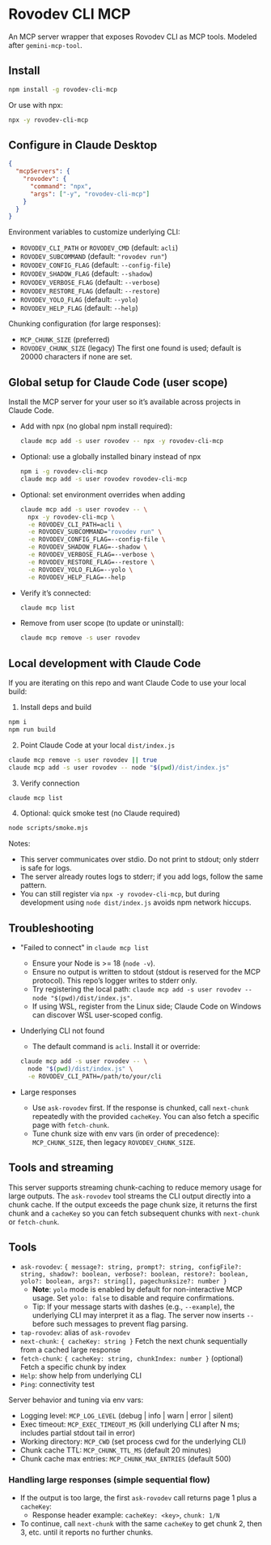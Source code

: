 # Rovodev CLI MCP

An MCP server wrapper that exposes Rovodev CLI as MCP tools. Modeled after `gemini-mcp-tool`.

## Install

```bash
npm install -g rovodev-cli-mcp
```

Or use with npx:

```bash
npx -y rovodev-cli-mcp
```

## Configure in Claude Desktop

```json
{
  "mcpServers": {
    "rovodev": {
      "command": "npx",
      "args": ["-y", "rovodev-cli-mcp"]
    }
  }
}
```

Environment variables to customize underlying CLI:
- `ROVODEV_CLI_PATH` or `ROVODEV_CMD` (default: `acli`)
- `ROVODEV_SUBCOMMAND` (default: `"rovodev run"`)
- `ROVODEV_CONFIG_FLAG` (default: `--config-file`)
- `ROVODEV_SHADOW_FLAG` (default: `--shadow`)
- `ROVODEV_VERBOSE_FLAG` (default: `--verbose`)
- `ROVODEV_RESTORE_FLAG` (default: `--restore`)
- `ROVODEV_YOLO_FLAG` (default: `--yolo`)
- `ROVODEV_HELP_FLAG` (default: `--help`)

Chunking configuration (for large responses):
- `MCP_CHUNK_SIZE` (preferred)
- `ROVODEV_CHUNK_SIZE` (legacy)
The first one found is used; default is 20000 characters if none are set.

## Global setup for Claude Code (user scope)

Install the MCP server for your user so it’s available across projects in Claude Code.

- Add with npx (no global npm install required):
  ```bash
  claude mcp add -s user rovodev -- npx -y rovodev-cli-mcp
  ```

- Optional: use a globally installed binary instead of npx
  ```bash
  npm i -g rovodev-cli-mcp
  claude mcp add -s user rovodev rovodev-cli-mcp
  ```

- Optional: set environment overrides when adding
  ```bash
  claude mcp add -s user rovodev -- \
    npx -y rovodev-cli-mcp \
    -e ROVODEV_CLI_PATH=acli \
    -e ROVODEV_SUBCOMMAND="rovodev run" \
    -e ROVODEV_CONFIG_FLAG=--config-file \
    -e ROVODEV_SHADOW_FLAG=--shadow \
    -e ROVODEV_VERBOSE_FLAG=--verbose \
    -e ROVODEV_RESTORE_FLAG=--restore \
    -e ROVODEV_YOLO_FLAG=--yolo \
    -e ROVODEV_HELP_FLAG=--help
  ```

- Verify it’s connected:
  ```bash
  claude mcp list
  ```

- Remove from user scope (to update or uninstall):
  ```bash
  claude mcp remove -s user rovodev
  ```

## Local development with Claude Code

If you are iterating on this repo and want Claude Code to use your local build:

1) Install deps and build
```bash
npm i
npm run build
```

2) Point Claude Code at your local `dist/index.js`
```bash
claude mcp remove -s user rovodev || true
claude mcp add -s user rovodev -- node "$(pwd)/dist/index.js"
```

3) Verify connection
```bash
claude mcp list
```

4) Optional: quick smoke test (no Claude required)
```bash
node scripts/smoke.mjs
```

Notes:
- This server communicates over stdio. Do not print to stdout; only stderr is safe for logs.
- The server already routes logs to stderr; if you add logs, follow the same pattern.
- You can still register via `npx -y rovodev-cli-mcp`, but during development using `node dist/index.js` avoids npm network hiccups.

## Troubleshooting

- "Failed to connect" in `claude mcp list`
  - Ensure your Node is >= 18 (`node -v`).
  - Ensure no output is written to stdout (stdout is reserved for the MCP protocol). This repo’s logger writes to stderr only.
  - Try registering the local path: `claude mcp add -s user rovodev -- node "$(pwd)/dist/index.js"`.
  - If using WSL, register from the Linux side; Claude Code on Windows can discover WSL user-scoped config.

- Underlying CLI not found
  - The default command is `acli`. Install it or override:
  ```bash
  claude mcp add -s user rovodev -- \
    node "$(pwd)/dist/index.js" \
    -e ROVODEV_CLI_PATH=/path/to/your/cli
  ```

- Large responses
  - Use `ask-rovodev` first. If the response is chunked, call `next-chunk` repeatedly with the provided `cacheKey`. You can also fetch a specific page with `fetch-chunk`.
  - Tune chunk size with env vars (in order of precedence): `MCP_CHUNK_SIZE`, then legacy `ROVODEV_CHUNK_SIZE`.

## Tools and streaming

This server supports streaming chunk-caching to reduce memory usage for large outputs. The `ask-rovodev` tool streams the CLI output directly into a chunk cache. If the output exceeds the page chunk size, it returns the first chunk and a `cacheKey` so you can fetch subsequent chunks with `next-chunk` or `fetch-chunk`.

## Tools
- `ask-rovodev`: `{ message?: string, prompt?: string, configFile?: string, shadow?: boolean, verbose?: boolean, restore?: boolean, yolo?: boolean, args?: string[], pagechunksize?: number }`
  - **Note**: `yolo` mode is enabled by default for non-interactive MCP usage. Set `yolo: false` to disable and require confirmations.
  - Tip: If your message starts with dashes (e.g., `--example`), the underlying CLI may interpret it as a flag. The server now inserts `--` before such messages to prevent flag parsing.
- `tap-rovodev`: alias of `ask-rovodev`
- `next-chunk`: `{ cacheKey: string }` Fetch the next chunk sequentially from a cached large response
- `fetch-chunk`: `{ cacheKey: string, chunkIndex: number }` (optional) Fetch a specific chunk by index
- `Help`: show help from underlying CLI
- `Ping`: connectivity test

Server behavior and tuning via env vars:
- Logging level: `MCP_LOG_LEVEL` (debug | info | warn | error | silent)
- Exec timeout: `MCP_EXEC_TIMEOUT_MS` (kill underlying CLI after N ms; includes partial stdout tail in error)
- Working directory: `MCP_CWD` (set process cwd for the underlying CLI)
- Chunk cache TTL: `MCP_CHUNK_TTL_MS` (default 20 minutes)
- Chunk cache max entries: `MCP_CHUNK_MAX_ENTRIES` (default 500)

### Handling large responses (simple sequential flow)

- If the output is too large, the first `ask-rovodev` call returns page 1 plus a `cacheKey`:
  - Response header example: `cacheKey: <key>`, `chunk: 1/N`
- To continue, call `next-chunk` with the same `cacheKey` to get chunk 2, then 3, etc. until it reports no further chunks.
